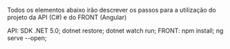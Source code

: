 Todos os elementos abaixo irão descrever os passos para a utilização do projeto da API (C#) e do FRONT (Angular)

API: SDK .NET 5.0; dotnet restore; dotnet watch run; FRONT: npm install; ng serve --open;
